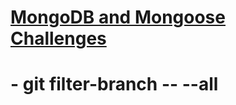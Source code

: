 # [MongoDB and Mongoose Challenges](https://www.freecodecamp.org/learn/apis-and-microservices/mongodb-and-mongoose/)
#      - git filter-branch -- --all
